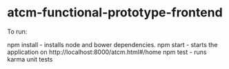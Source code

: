 # atcm-functional-prototype-frontend

To run:

npm install - installs node and bower dependencies.
npm start - starts the application on http://localhost:8000/atcm.html#/home
npm test - runs karma unit tests
